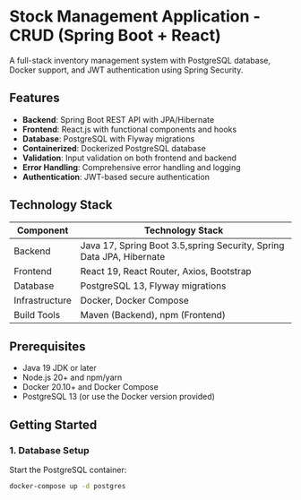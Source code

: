 # Stock Management Application - CRUD (Spring Boot + React)

A full-stack inventory management system with PostgreSQL database, Docker support, and JWT authentication using Spring Security.

## Features

- **Backend**: Spring Boot REST API with JPA/Hibernate
- **Frontend**: React.js with functional components and hooks
- **Database**: PostgreSQL with Flyway migrations
- **Containerized**: Dockerized PostgreSQL database
- **Validation**: Input validation on both frontend and backend
- **Error Handling**: Comprehensive error handling and logging
- **Authentication**: JWT-based secure authentication

## Technology Stack

| Component       | Technology Stack |
|----------------|------------------|
| Backend        | Java 17, Spring Boot 3.5,spring Security, Spring Data JPA, Hibernate |
| Frontend       | React 19, React Router, Axios, Bootstrap |
| Database       | PostgreSQL 13, Flyway migrations |
| Infrastructure | Docker, Docker Compose |
| Build Tools    | Maven (Backend), npm (Frontend) |

## Prerequisites

- Java 19 JDK or later
- Node.js 20+ and npm/yarn
- Docker 20.10+ and Docker Compose
- PostgreSQL 13 (or use the Docker version provided)

## Getting Started

### 1. Database Setup

Start the PostgreSQL container:
```bash
docker-compose up -d postgres

